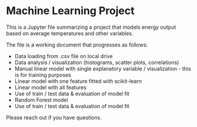 Machine Learning Project
=========

This is a Jupyter file summarizing a project that models energy output based on average temperatures and other variables.

The file is a working document that progresses as follows:

- Data loading from .csv file on local drive
- Data analysis / visualization (histograms, scatter plots, correlations)
- Manual linear model with single explanatory variable / visualization - this is for training purposes
- Linear model with one feature fitted with scikit-learn
- Linear model with all features
- Use of train / test data & evaluation of model fit
- Random Forest model
- Use of train / test data & evaluation of model fit

Please reach out if you have questions.
